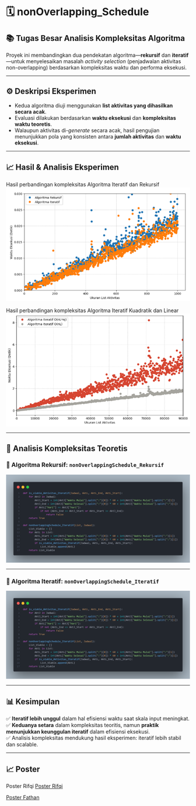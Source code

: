 # 🗓️ nonOverlapping\_Schedule

## 📚 Tugas Besar Analisis Kompleksitas Algoritma

Proyek ini membandingkan dua pendekatan algoritma—**rekursif** dan **iteratif**—untuk menyelesaikan masalah *activity selection* (penjadwalan aktivitas non-overlapping) berdasarkan kompleksitas waktu dan performa eksekusi.

---

## ⚙️ Deskripsi Eksperimen

* Kedua algoritma diuji menggunakan **list aktivitas yang dihasilkan secara acak**.
* Evaluasi dilakukan berdasarkan **waktu eksekusi** dan **kompleksitas waktu teoretis**.
* Walaupun aktivitas di-*generate* secara acak, hasil pengujian menunjukkan pola yang konsisten antara **jumlah aktivitas** dan **waktu eksekusi**.

---

## 📈 Hasil & Analisis Eksperimen

Hasil perbandingan kompleksitas Algoritma Iteratif dan Rekursif
![Perbandingan Kompleksitas](Snippet_Figure-Kompleksitas/Rekursif_vs_Iteratif.png)

Hasil perbandingan kompleksitas Algoritma Iteratif Kuadratik dan Linear
![Perbandingan Iteratif Kuadratik dan Linear](Snippet_Figure-Kompleksitas/Iteratif_Kuadratik-Linear.png)

---

## 🧠 Analisis Kompleksitas Teoretis

### 🔁 Algoritma Rekursif: `nonOverlappingSchedule_Rekursif`

![Algoritma Rekursif](Snippet_Algoritma/snippet_Algoritma_Iteratif.png)

---

### 🔄 Algoritma Iteratif: `nonOverlappingSchedule_Iteratif`

![Algoritma Iteratif](Snippet_Algoritma/snippet_Algoritma_Iteratif.png)

---

## 📊 Kesimpulan

✅ **Iteratif lebih unggul** dalam hal efisiensi waktu saat skala input meningkat.\
✅ **Keduanya setara** dalam kompleksitas teoritis, namun **praktik menunjukkan keunggulan iteratif** dalam efisiensi eksekusi.\
✅ Analisis kompleksitas mendukung hasil eksperimen: iteratif lebih stabil dan scalable.

---

## 📈 Poster

Poster Rifqi
[Poster Rifqi](Poster/Poster_Rifqi.pdf)

[Poster Fathan](Poster/Poster_Fathan.pdf)

